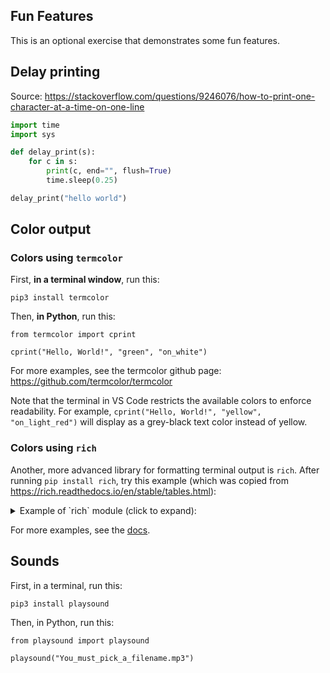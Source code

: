 ## Fun Features

This is an optional exercise that demonstrates some fun features.

## Delay printing

Source: https://stackoverflow.com/questions/9246076/how-to-print-one-character-at-a-time-on-one-line

```python
import time
import sys

def delay_print(s):
    for c in s:
        print(c, end="", flush=True)
        time.sleep(0.25)

delay_print("hello world")
```

## Color output

### Colors using `termcolor`

First, **in a terminal window**, run this:

```
pip3 install termcolor
```

Then, **in Python**, run this:

```python3
from termcolor import cprint

cprint("Hello, World!", "green", "on_white")
```

For more examples, see the termcolor github page: https://github.com/termcolor/termcolor

Note that the terminal in VS Code restricts the available colors to enforce readability. For example, `cprint("Hello, World!", "yellow", "on_light_red")` will display as a grey-black text color instead of yellow.

### Colors using `rich`

Another, more advanced library for formatting terminal output is `rich`. After running `pip install rich`, try this example (which was copied from https://rich.readthedocs.io/en/stable/tables.html):

<details><summary>Example of `rich` module (click to expand):</summary>

```python3

from rich.console import Console
from rich.table import Table

table = Table(title="Star Wars Movies")

table.add_column("Released", justify="right", style="cyan", no_wrap=True)
table.add_column("Title", style="magenta")
table.add_column("Box Office", justify="right", style="green")

table.add_row("Dec 20, 2019", "Star Wars: The Rise of Skywalker", "$952,110,690")
table.add_row("May 25, 2018", "Solo: A Star Wars Story", "$393,151,347")
table.add_row("Dec 15, 2017", "Star Wars Ep. V111: The Last Jedi", "$1,332,539,889")
table.add_row("Dec 16, 2016", "Rogue One: A Star Wars Story", "$1,332,439,889")

console = Console()
console.print(table) 
```
    
</details>
    
For more examples, see the [docs](https://rich.readthedocs.io).

## Sounds

First, in a terminal, run this:

```
pip3 install playsound
```

Then, in Python, run this:

```
from playsound import playsound

playsound("You_must_pick_a_filename.mp3")
```
